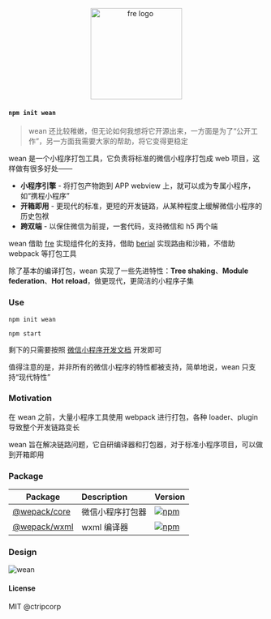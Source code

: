 <p align="center">
  <img src="https://i.loli.net/2021/03/11/69sRUvYhkGrInX2.png" alt="fre logo" width="180">
</p>

#### `npm init wean`

> wean 还比较稚嫩，但无论如何我想将它开源出来，一方面是为了“公开工作”，另一方面我需要大家的帮助，将它变得更稳定

wean 是一个小程序打包工具，它负责将标准的微信小程序打包成 web 项目，这样做有很多好处——

- **小程序引擎** - 将打包产物跑到 APP webview 上，就可以成为专属小程序，如“携程小程序”
- **开箱即用** - 更现代的标准，更短的开发链路，从某种程度上缓解微信小程序的历史包袱
- **跨双端** - 以保住微信为前提，一套代码，支持微信和 h5 两个端

wean 借助 [fre](https://github.com/yisar/fre) 实现组件化的支持，借助 [berial](https://github.com/berialjs/berial) 实现路由和沙箱，不借助 webpack 等打包工具

除了基本的编译打包，wean 实现了一些先进特性：**Tree shaking**、**Module federation**、**Hot reload**，做更现代，更简洁的小程序子集

### Use

```shell
npm init wean

npm start
```

剩下的只需要按照 [微信小程序开发文档](https://developers.weixin.qq.com/miniprogram/dev/framework/) 开发即可

值得注意的是，并非所有的微信小程序的特性都被支持，简单地说，wean 只支持“现代特性”

### Motivation

在 wean 之前，大量小程序工具使用 webpack 进行打包，各种 loader、plugin 导致整个开发链路变长

wean 旨在解决链路问题，它自研编译器和打包器，对于标准小程序项目，可以做到开箱即用

### Package

| Package                 | Description      | Version                                                                              |
| ----------------------- | :--------------- | :----------------------------------------------------------------------------------- |
| [@wepack/core](packages/core) | 微信小程序打包器 | [![npm](https://img.shields.io/npm/v/wepack.svg)](https://npm.im/@wepack/core)       |
| [@wepack/wxml](packages/wxml) | wxml 编译器      | [![npm](https://img.shields.io/npm/v/wepack.svg)](https://npm.im/@wepack/wxml) |

### Design

![wean](https://i.loli.net/2021/03/11/4fvJhZ2lbUgmsj1.png)

#### License

MIT @ctripcorp
